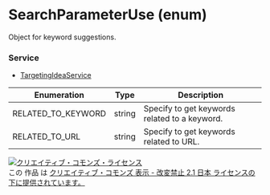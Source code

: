 # SearchParameterUse (enum)
Object for keyword suggestions.

### Service
+ [TargetingIdeaService](../services/TargetingIdeaService.md)

| Enumeration | Type | Description | 
|---|---|---|
| RELATED_TO_KEYWORD| string | Specify to get keywords related to a keyword. |
| RELATED_TO_URL| string | Specify to get keywords related to URL. |

<a rel="license" href="http://creativecommons.org/licenses/by-nd/2.1/jp/"><img alt="クリエイティブ・コモンズ・ライセンス" style="border-width:0" src="https://i.creativecommons.org/l/by-nd/2.1/jp/88x31.png" /></a><br />この 作品 は <a rel="license" href="http://creativecommons.org/licenses/by-nd/2.1/jp/">クリエイティブ・コモンズ 表示 - 改変禁止 2.1 日本 ライセンスの下に提供されています。</a>
